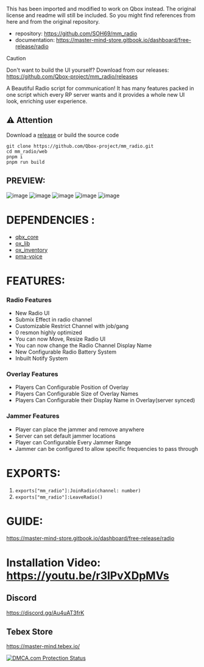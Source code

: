 This has been imported and modified to work on Qbox instead. The original license and readme will still be included. So you might find references from here and from the original repository.
- repository: https://github.com/SOH69/mm_radio
- documentation: https://master-mind-store.gitbook.io/dashboard/free-release/radio

> [!CAUTION] 
> Don't want to build the UI yourself? Download from our releases: https://github.com/Qbox-project/mm_radio/releases

A Beautiful Radio script for communication! It has many features packed in one script which every RP server wants and it provides a whole new UI look, enriching user experience.

## ⚠️ Attention
Download a [release](https://github.com/Qbox-project/mm_radio/releases/) or build the source code
```
git clone https://github.com/Qbox-project/mm_radio.git
cd mm_radio/web
pnpm i
pnpm run build
```

## PREVIEW:
![image](https://imgur.com/yCTqYt5.png)
![image](https://imgur.com/bCqA0PD.png)
![image](https://imgur.com/1AfG7YP.png)
![image](https://imgur.com/6pJxXz5.png)
![image](https://imgur.com/xlg8Lrh.png)

# DEPENDENCIES :  
- [qbx_core](https://github.com/Qbox-project/qbx_core)
- [ox_lib](https://github.com/communityox/ox_lib)
- [ox_inventory](https://github.com/communityox/ox_inventory)
- [pma-voice](https://github.com/AvarianKnight/pma-voice)

# FEATURES:
### Radio Features
- New Radio UI
- Submix Effect in radio channel
- Customizable Restrict Channel with job/gang
- 0 resmon highly optimized
- You can now Move, Resize Radio UI
- You can now change the Radio Channel Display Name
- New Configurable Radio Battery System
- Inbuilt Notify System

### Overlay Features
- Players Can Configurable Position of Overlay
- Players Can Configurable Size of Overlay Names
- Players Can Configurable their Display Name in Overlay(server synced)

### Jammer Features
- Player can place the jammer and remove anywhere
- Server can set default jammer locations
- Player can Configurable Every Jammer Range
- Jammer can be configured to allow specific frequencies to pass through


# EXPORTS:
1. `exports["mm_radio"]:JoinRadio(channel: number)`
2. `exports["mm_radio"]:LeaveRadio()`

# GUIDE:
https://master-mind-store.gitbook.io/dashboard/free-release/radio

# Installation Video: https://youtu.be/r3IPvXDpMVs

## Discord
https://discord.gg/Au4uAT3frK

## Tebex Store
https://master-mind.tebex.io/

<a href="//www.dmca.com/Protection/Status.aspx?ID=a7958e65-13a0-476f-9ffe-7c07409cc14a" title="DMCA.com Protection Status" class="dmca-badge"> <img src ="https://images.dmca.com/Badges/dmca_protected_sml_120h.png?ID=a7958e65-13a0-476f-9ffe-7c07409cc14a"  alt="DMCA.com Protection Status" /></a>

